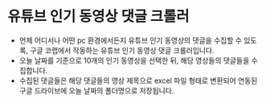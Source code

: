 # 유튜브 인기 동영상 댓글 크롤러

* 언제 어디서나 어떤 pc 환경에서든지 유튜브 인기 동영상의 댓글을 수집할 수 있도록, 구글 코랩에서 작동하는
유튜브 인기 동영상 댓글 크롤러입니다.
* 오늘 날짜를 기준으로 10개의 인기 동영상을 선택한 뒤, 해당 영상들의 댓글들을 수집합니다.
* 수집된 댓글들은 해당 댓글들의 영상 제목으로 excel 파일 형태로 변환되어 연동된 구글 드라이브에 오늘 날짜의 폴더명으로 저장됩니다.

